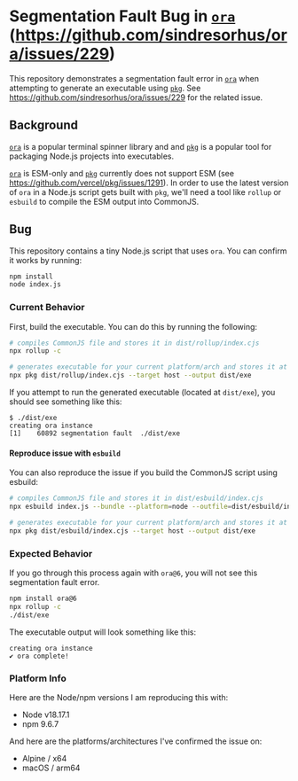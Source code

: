 # Segmentation Fault Bug in [`ora`](https://github.com/sindresorhus/ora) (https://github.com/sindresorhus/ora/issues/229)

This repository demonstrates a segmentation fault error in [`ora`](https://github.com/sindresorhus/ora) when attempting to generate an executable using [`pkg`](https://github.com/vercel/pkg). See https://github.com/sindresorhus/ora/issues/229 for the related issue.

## Background

[`ora`](https://github.com/sindresorhus/ora) is a popular terminal spinner library and and [`pkg`](https://github.com/vercel/pkg) is a popular tool for packaging Node.js projects into executables.

[`ora`](https://github.com/sindresorhus/ora) is ESM-only and [`pkg`](https://github.com/vercel/pkg) currently does not support ESM (see https://github.com/vercel/pkg/issues/1291). In order to use the latest version of `ora` in a Node.js script gets built with `pkg`, we'll need a tool like `rollup` or `esbuild` to compile the ESM output into CommonJS.

## Bug

This repository contains a tiny Node.js script that uses `ora`. You can confirm it works by running:

```sh
npm install
node index.js
```

### Current Behavior

First, build the executable. You can do this by running the following:

```sh
# compiles CommonJS file and stores it in dist/rollup/index.cjs
npx rollup -c

# generates executable for your current platform/arch and stores it at dist/exe
npx pkg dist/rollup/index.cjs --target host --output dist/exe
```

If you attempt to run the generated executable (located at `dist/exe`), you should see something like this:

```
$ ./dist/exe
creating ora instance
[1]    60892 segmentation fault  ./dist/exe
```

#### Reproduce issue with `esbuild`

You can also reproduce the issue if you build the CommonJS script using esbuild:

```sh
# compiles CommonJS file and stores it in dist/esbuild/index.cjs
npx esbuild index.js --bundle --platform=node --outfile=dist/esbuild/index.cjs

# generates executable for your current platform/arch and stores it at dist/exe
npx pkg dist/esbuild/index.cjs --target host --output dist/exe
```

### Expected Behavior

If you go through this process again with `ora@6`, you will not see this segmentation fault error.

```sh
npm install ora@6
npx rollup -c
./dist/exe
```

The executable output will look something like this:

```
creating ora instance
✔ ora complete!
```

### Platform Info

Here are the Node/npm versions I am reproducing this with:

- Node v18.17.1
- npm 9.6.7

And here are the platforms/architectures I've confirmed the issue on:

- Alpine / x64
- macOS / arm64
